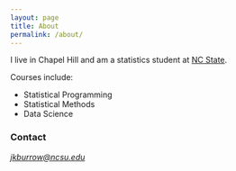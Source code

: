 ```yaml
---
layout: page
title: About
permalink: /about/
---
```


I live in Chapel Hill and am a statistics student at [NC State](https://statistics.sciences.ncsu.edu/). 

Courses include: 
* Statistical Programming 
* Statistical Methods 
* Data Science 

### Contact 

*jkburrow@ncsu.edu*


